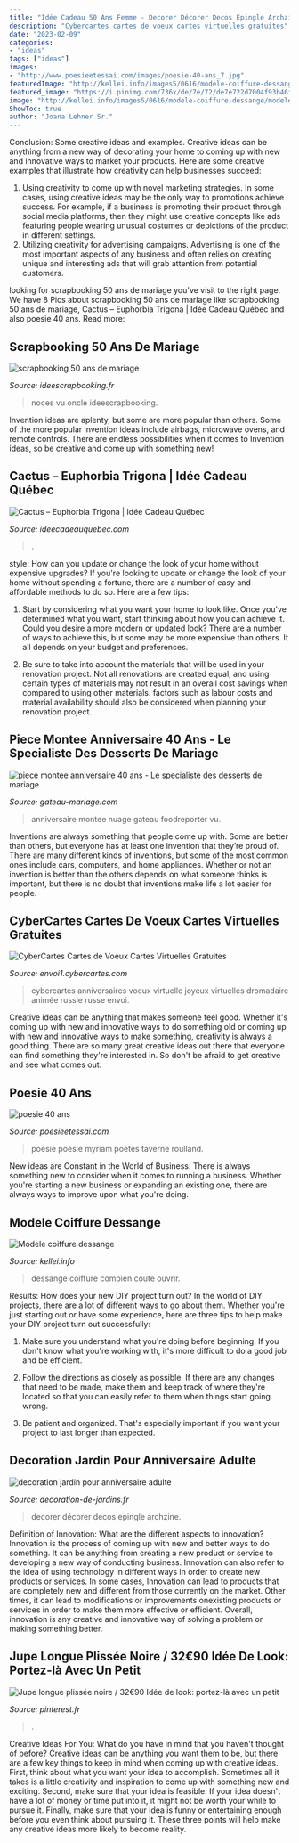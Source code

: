 ```yaml
---
title: "Idée Cadeau 50 Ans Femme - Decorer Décorer Decos Epingle Archzine"
description: "Cybercartes cartes de voeux cartes virtuelles gratuites"
date: "2023-02-09"
categories:
- "ideas"
tags: ["ideas"]
images:
- "http://www.poesieetessai.com/images/poesie-40-ans_7.jpg"
featuredImage: "http://kellei.info/images5/0616/modele-coiffure-dessange/modele-coiffure-dessange-89_17.jpg"
featured_image: "https://i.pinimg.com/736x/de/7e/72/de7e722d7004f93b46f22e8d2c32d9a9.jpg"
image: "http://kellei.info/images5/0616/modele-coiffure-dessange/modele-coiffure-dessange-89_17.jpg"
ShowToc: true
author: "Joana Lehner Sr."
---
```



Conclusion: Some creative ideas and examples.
Creative ideas can be anything from a new way of decorating your home to coming up with new and innovative ways to market your products. Here are some creative examples that illustrate how creativity can help businesses succeed:
1. Using creativity to come up with novel marketing strategies. In some cases, using creative ideas may be the only way to promotions achieve success. For example, if a business is promoting their product through social media platforms, then they might use creative concepts like ads featuring people wearing unusual costumes or depictions of the product in different settings.
2. Utilizing creativity for advertising campaigns. Advertising is one of the most important aspects of any business and often relies on creating unique and interesting ads that will grab attention from potential customers.

	

		
looking for scrapbooking 50 ans de mariage you've visit to the right page. We have 8 Pics about scrapbooking 50 ans de mariage like scrapbooking 50 ans de mariage, Cactus – Euphorbia Trigona | Idée Cadeau Québec and also poesie 40 ans. Read more:
		
    
## Scrapbooking 50 Ans De Mariage

<img loading=lazy src="http://www.ideescrapbooking.fr/images/scrapbooking-50-ans-de-mariage_5.jpg" onerror="this.onerror=null;this.src='https://tse3.mm.bing.net/th?id=OIP.2iEvCmat0nnXa2Vploe8CwHaJ4&amp;pid=15.1';" alt="scrapbooking 50 ans de mariage">

_Source: ideescrapbooking.fr_

>noces vu oncle ideescrapbooking. 

	

Invention ideas are aplenty, but some are more popular than others. Some of the more popular invention ideas include airbags, microwave ovens, and remote controls. There are endless possibilities when it comes to Invention ideas, so be creative and come up with something new!

    
## Cactus – Euphorbia Trigona | Idée Cadeau Québec

<img loading=lazy src="https://www.ideecadeauquebec.com/wp-content/uploads/2017/04/euphorbia_trigona.jpg" onerror="this.onerror=null;this.src='https://tse1.mm.bing.net/th?id=OIP.GN1HWjW3uwm7h_tBkOShVQHaKn&amp;pid=15.1';" alt="Cactus – Euphorbia Trigona | Idée Cadeau Québec">

_Source: ideecadeauquebec.com_

>. 

	

style: How can you update or change the look of your home without expensive upgrades?
If you're looking to update or change the look of your home without spending a fortune, there are a number of easy and affordable methods to do so. Here are a few tips: 
1. Start by considering what you want your home to look like. Once you've determined what you want, start thinking about how you can achieve it. Could you desire a more modern or updated look? There are a number of ways to achieve this, but some may be more expensive than others. It all depends on your budget and preferences. 

2. Be sure to take into account the materials that will be used in your renovation project. Not all renovations are created equal, and using certain types of materials may not result in an overall cost savings when compared to using other materials. factors such as labour costs and material availability should also be considered when planning your renovation project.

    
## Piece Montee Anniversaire 40 Ans - Le Specialiste Des Desserts De Mariage

<img loading=lazy src="http://www.gateau-mariage.com/images/piece-montee-anniversaire-40-ans_1.jpg" onerror="this.onerror=null;this.src='https://tse3.mm.bing.net/th?id=OIP.eLC9Aii7vQ1FZajBXflvvAHaNM&amp;pid=15.1';" alt="piece montee anniversaire 40 ans - Le specialiste des desserts de mariage">

_Source: gateau-mariage.com_

>anniversaire montee nuage gateau foodreporter vu. 

	

Inventions are always something that people come up with. Some are better than others, but everyone has at least one invention that they’re proud of. There are many different kinds of inventions, but some of the most common ones include cars, computers, and home appliances. Whether or not an invention is better than the others depends on what someone thinks is important, but there is no doubt that inventions make life a lot easier for people.

    
## CyberCartes Cartes De Voeux Cartes Virtuelles Gratuites

<img loading=lazy src="https://static.cybercartes.com/ccimg/images_cc/cc_am_150014.jpg" onerror="this.onerror=null;this.src='https://tse3.mm.bing.net/th?id=OIP.5J9SqMV5wRNI6O-pmkJ04wHaEc&amp;pid=15.1';" alt="CyberCartes Cartes de Voeux Cartes Virtuelles Gratuites">

_Source: envoi1.cybercartes.com_

>cybercartes anniversaires voeux virtuelle joyeux virtuelles dromadaire animée russie russe envoi. 

	

Creative ideas can be anything that makes someone feel good. Whether it's coming up with new and innovative ways to do something old or coming up with new and innovative ways to make something, creativity is always a good thing. There are so many great creative ideas out there that everyone can find something they're interested in. So don't be afraid to get creative and see what comes out.

    
## Poesie 40 Ans

<img loading=lazy src="http://www.poesieetessai.com/images/poesie-40-ans_7.jpg" onerror="this.onerror=null;this.src='https://tse4.mm.bing.net/th?id=OIP.c56uDkGyIqbgdBrwtRcG2AHaL_&amp;pid=15.1';" alt="poesie 40 ans">

_Source: poesieetessai.com_

>poesie poésie myriam poetes taverne roulland. 

	

New ideas are Constant in the World of Business. There is always something new to consider when it comes to running a business. Whether you're starting a new business or expanding an existing one, there are always ways to improve upon what you're doing. 

    
## Modele Coiffure Dessange

<img loading=lazy src="http://kellei.info/images5/0616/modele-coiffure-dessange/modele-coiffure-dessange-89_17.jpg" onerror="this.onerror=null;this.src='https://tse2.mm.bing.net/th?id=OIP.pzD4407RJC_G5XqDzaLXzgAAAA&amp;pid=15.1';" alt="Modele coiffure dessange">

_Source: kellei.info_

>dessange coiffure combien coute ouvrir. 

	

Results: How does your new DIY project turn out?
In the world of DIY projects, there are a lot of different ways to go about them. Whether you're just starting out or have some experience, here are three tips to help make your DIY project turn out successfully:
1. Make sure you understand what you're doing before beginning. If you don't know what you're working with, it's more difficult to do a good job and be efficient.

2. Follow the directions as closely as possible. If there are any changes that need to be made, make them and keep track of where they're located so that you can easily refer to them when things start going wrong.

3. Be patient and organized. That's especially important if you want your project to last longer than expected.

    
## Decoration Jardin Pour Anniversaire Adulte

<img loading=lazy src="http://www.decoration-de-jardins.fr/images/decoration-jardin-pour-anniversaire-adulte_9.jpg" onerror="this.onerror=null;this.src='https://tse4.mm.bing.net/th?id=OIP.Jp3DwGiO8xFOXHASbJo8EgHaLH&amp;pid=15.1';" alt="decoration jardin pour anniversaire adulte">

_Source: decoration-de-jardins.fr_

>decorer décorer decos epingle archzine. 

	

Definition of Innovation: What are the different aspects to innovation?
Innovation is the process of coming up with new and better ways to do something. It can be anything from creating a new product or service to developing a new way of conducting business. Innovation can also refer to the idea of using technology in different ways in order to create new products or services. In some cases, Innovation can lead to products that are completely new and different from those currently on the market. Other times, it can lead to modifications or improvements onexisting products or services in order to make them more effective or efficient. Overall, innovation is any creative and innovative way of solving a problem or making something better.

    
## Jupe Longue Plissée Noire / 32€90 Idée De Look: Portez-là Avec Un Petit

<img loading=lazy src="https://i.pinimg.com/736x/de/7e/72/de7e722d7004f93b46f22e8d2c32d9a9.jpg" onerror="this.onerror=null;this.src='https://tse1.mm.bing.net/th?id=OIP.8dBPToGrRc2t98y3XZFnsQHaJQ&amp;pid=15.1';" alt="Jupe longue plissée noire / 32€90 Idée de look: portez-là avec un petit">

_Source: pinterest.fr_

>. 

	

Creative Ideas For You: What do you have in mind that you haven't thought of before?
Creative ideas can be anything you want them to be, but there are a few key things to keep in mind when coming up with creative ideas. First, think about what you want your idea to accomplish. Sometimes all it takes is a little creativity and inspiration to come up with something new and exciting. Second, make sure that your idea is feasible. If your idea doesn't have a lot of money or time put into it, it might not be worth your while to pursue it. Finally, make sure that your idea is funny or entertaining enough before you even think about pursuing it. These three points will help make any creative ideas more likely to become reality.

